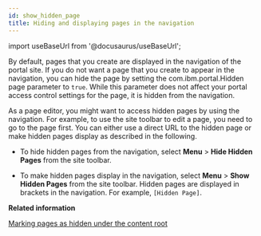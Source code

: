 ```yaml
---
id: show_hidden_page
title: Hiding and displaying pages in the navigation
---
```

import useBaseUrl from '@docusaurus/useBaseUrl';



By default, pages that you create are displayed in the navigation of the portal site. If you do not want a page that you create to appear in the navigation, you can hide the page by setting the com.ibm.portal.Hidden page parameter to `true`. While this parameter does not affect your portal access control settings for the page, it is hidden from the navigation.

As a page editor, you might want to access hidden pages by using the navigation. For example, to use the site toolbar to edit a page, you need to go to the page first. You can either use a direct URL to the hidden page or make hidden pages display as described in the following.

-   To hide hidden pages from the navigation, select **Menu** \> **Hide Hidden Pages** from the site toolbar.

-   To make hidden pages display in the navigation, select **Menu** \> **Show Hidden Pages** from the site toolbar. Hidden pages are displayed in brackets in the navigation. For example, `[Hidden Page]`.


**Related information**  


[Marking pages as hidden under the content root](../admin-system/adxmlref_hide_page.md)

